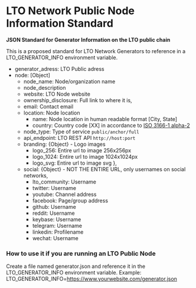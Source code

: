 # LTO Network Public Node Information Standard
**JSON Standard for Generator Information on the LTO public chain**

This is a proposed standard for LTO Network Generators to reference in a LTO_GENERATOR_INFO environment variable.

- generator_adress: LTO Public adress
- node: [Object]
  - node_name: Node/organization name
  - node_description
  - website: LTO Node website
  - ownership_disclosure: Full link to where it is,
  - email: Contact email
  - location: Node location
    - name: Node location in human readable format [City, State]
    - country: Country code [XX] in accordance to [ISO 3166-1 alpha-2](https://en.wikipedia.org/wiki/ISO_3166-1_alpha-2)
  - node_type: Type of service `public/anchor/full`
  - api_endpoint: LTO REST API `http://host:port`
  - branding: {Object} - Logo images
      - logo_256: Entire url to image 256x256px
      - logo_1024: Entire url to image 1024x1024px
      - logo_svg: Entire url to image svg
    },
  - social: {Object} - NOT THE ENTIRE URL, only usernames on social networks,
    - lto_community: Username  
    - twitter: Username
    - youtube: Channel address
    - facebook: Page/group address
    - github: Username
    - reddit: Username
    - keybase: Username
    - telegram: Username
    - linkedin: Profilename
    - wechat: Username

### How to use it if you are running an LTO Public Node 
Create a file named generator.json and reference it in the LTO_GENERATOR_INFO environment variable. Example: LTO_GENERATOR_INFO=https://www.yourwebsite.com/generator.json